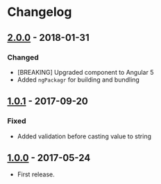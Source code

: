 # Changelog

## [2.0.0] - 2018-01-31
### Changed
- [BREAKING] Upgraded component to Angular 5
- Added `ngPackagr` for building and bundling


## [1.0.1] - 2017-09-20
### Fixed
- Added validation before casting value to string


## [1.0.0] - 2017-05-24
- First release.


[2.0.0]: https://bitbucket.antwerpen.be/projects/AUI/repos/labels_module_angular/browse?at=refs%2Ftags%2Fv2.0.0
[1.0.1]: https://bitbucket.antwerpen.be/projects/AUI/repos/labels_module_angular/browse?at=refs%2Ftags%2Fv1.0.1
[1.0.0]: https://bitbucket.antwerpen.be/projects/AUI/repos/labels_module_angular/browse?at=refs%2Ftags%2Fv1.0.0

